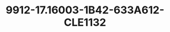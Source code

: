 ---
title: 9912-17.16003-1B42-633A612-CLE1132
image: 9912-17.16003-1B42-633A612-CLE1132.jpg
brand: classic-collection
layout: vestito
---
